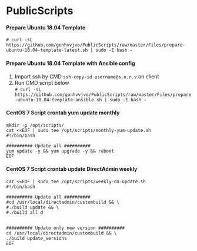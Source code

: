 # PublicScripts
#### Prepare Ubuntu 18.04 Template
`# curl -sL https://github.com/gonhvvjvo/PublicScripts/raw/master/Files/prepare-ubuntu-18.04-template-latest.sh | sudo -E bash -`
#### Prepare Ubuntu 18.04 Template with Ansible config
1. Import ssh by CMD `ssh-copy-id username@s.e.r.v` on client
2. Run CMD script below  
`# curl -sL https://github.com/gonhvvjvo/PublicScripts/raw/master/Files/prepare-ubuntu-18.04-template-ansible.sh | sudo -E bash -`
#### CentOS 7 Script crontab yum update monthly
```
mkdir -p /opt/scripts/
cat <<EOF | sudo tee /opt/scripts/monthly-yum-update.sh
#!/bin/bash

########## Update all ##########
yum update -y && yum upgrade -y && reboot
EOF
```
#### CentOS 7 Script crontab update DirectAdmin weekly
```
cat <<EOF | sudo tee /opt/scripts/weekly-da-update.sh
#!/bin/bash

########## Update all ##########
#cd /usr/local/directadmin/custombuild && \
#./build update && \
#./build all d


########## Update only new version ##########
cd /usr/local/directadmin/custombuild && \
./build update_versions
EOF
```
